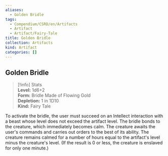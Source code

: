 ```yaml
---
aliases:
  - Golden Bridle
tags:
  - Compendium/CSRD/en/Artifacts
  - Artifact
  - Artifact/Fairy-Tale
title: Golden Bridle
collection: Artifacts
kind: Artifact
categories: []
---
```

## Golden Bridle  
>[!info] Stats  
> **Level:** 1d6+2  
> **Form:** Bridle Made of Flowing Gold  
> **Depletion:** 1 in 1D10  
> **Kind:** Fairy Tale
  
To activate the bridle, the user must succeed on an Intellect interaction with a beast whose level does not exceed the artifact level. The bridle bonds to the creature, which immediately becomes calm. The creature awaits the user's commands and carries out orders to the best of its ability. The creature remains calmed for a number of hours equal to the artifact's level minus the creature's level. (If the result is 0 or less, the creature is enslaved for only one minute.)